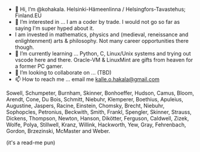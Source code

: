 - 👋 Hi, I’m @kohakala. Helsinki-Hämeenlinna / Helsingfors-Tavastehus; Finland.EU
- 👀 I’m interested in ... I am a coder by trade. I would not go so far as saying I'm super hyped about it.
- I am invested in mathematics, physics and (medieval, reneissance and enlightenment) arts & philosophy. Not many career opportunities there though. 
- 🌱 I’m currently learning ... Python, C, Linux/Unix systems and trying out vscode here and there. Oracle-VM & LinuxMint are gifts from heaven for a former PC gamer.
- 💞️ I’m looking to collaborate on ... (TBD)
- 📫 How to reach me ... email me kalle.o.hakala@gmail.com

<!---
kohakala/kohakala is a ✨ special ✨ repository because its `README.md` (this file) appears on your GitHub profile.
You can click the Preview link to take a look at your changes.
--->

Sowell, 
Schumpeter, 
Burnham, 
Skinner, 
Bonhoeffer, 
Hudson, 
Camus, 
Bloom, 
Arendt, 
Cone, 
Du Bois, 
Schmitt, 
Niebuhr, 
Klemperer, 
Boethius, 
Apuleius, 
Augustine, 
Jaspers, 
Racine, 
Einstein, 
Chomsky, 
Brecht, 
Niebuhr,
Sophopcles, 
Petronius, 
Beckwith, 
Smith, 
Frankl, 
Spengler, 
Skinner, 
Strauss, 
Dickens, 
Thompson, 
Newton, 
Hanson, 
Dikötter,
Ferguson,
Caldwell, 
Zizek, 
Wolfe, 
Polya, 
Stillwell, 
Kranz, 
Willink, 
Hackworth, 
Yew, 
Gray, 
Fehrenbach, 
Gordon, 
Brzezinski, 
McMaster and Weber.

(it's a read-me pun)
